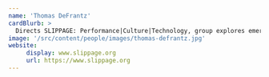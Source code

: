 ```yaml
---
name: 'Thomas DeFrantz'
cardBlurb: > 
  Directs SLIPPAGE: Performance|Culture|Technology, group explores emerging technology in live performance applications. Believes in our shared capacity to do better and engage creative spirit for a collective good that is anti-racist, proto-feminist, and queer affirming. 
image: '/src/content/people/images/thomas-defrantz.jpg'
website: 
     display: www.slippage.org
     url: https://www.slippage.org
---
```

